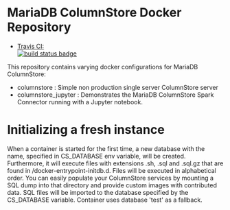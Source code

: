 # MariaDB ColumnStore Docker Repository

-	[Travis CI:  
	![build status badge](https://img.shields.io/travis/mariadb-corporation/mariadb-columnstore-docker/master.svg)](https://travis-ci.org/mariadb-corporation/mariadb-columnstore-docker/branches)

This repository contains varying docker configurations for MariaDB ColumnStore:
- columnstore : Simple non production single server ColumnStore server
- columnstore_jupyter : Demonstrates the MariaDB ColumnStore Spark Connector running with a Jupyter notebook.

# Initializing a fresh instance
When a container is started for the first time, a new database with the name, specified in CS_DATABASE env variable, will be created. Furthermore, it will execute files with extensions .sh, .sql and .sql.gz that are found in /docker-entrypoint-initdb.d. Files will be executed in alphabetical order. You can easily populate your ColumnStore services by mounting a SQL dump into that directory and provide custom images with contributed data. SQL files will be imported to the database specified by the CS_DATABASE variable. Container uses database 'test' as a fallback.

